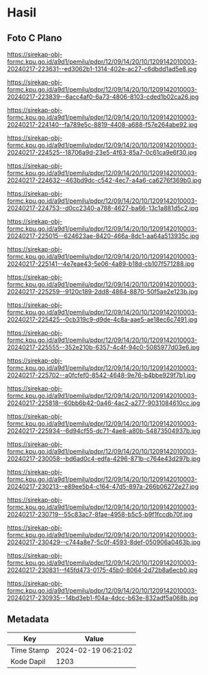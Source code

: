 # Hasil

## Foto C Plano

https://sirekap-obj-formc.kpu.go.id/a9d1/pemilu/pdpr/12/09/14/20/10/1209142010003-20240217-223631--ed3062b1-1314-402e-ac27-c6dbdd1ad5e8.jpg

https://sirekap-obj-formc.kpu.go.id/a9d1/pemilu/pdpr/12/09/14/20/10/1209142010003-20240217-223839--6acc4af0-6a73-4806-8103-cded1b02ca26.jpg

https://sirekap-obj-formc.kpu.go.id/a9d1/pemilu/pdpr/12/09/14/20/10/1209142010003-20240217-224140--fa789e5c-8819-4408-a688-f57e264abe92.jpg

https://sirekap-obj-formc.kpu.go.id/a9d1/pemilu/pdpr/12/09/14/20/10/1209142010003-20240217-224525--18706a9d-23e5-4f63-85a7-0c61ca9e6f30.jpg

https://sirekap-obj-formc.kpu.go.id/a9d1/pemilu/pdpr/12/09/14/20/10/1209142010003-20240217-224632--463bd9dc-c542-4ec7-a4a6-ca6276f369b0.jpg

https://sirekap-obj-formc.kpu.go.id/a9d1/pemilu/pdpr/12/09/14/20/10/1209142010003-20240217-224753--d0cc2340-a788-4627-ba66-13c1a881d5c2.jpg

https://sirekap-obj-formc.kpu.go.id/a9d1/pemilu/pdpr/12/09/14/20/10/1209142010003-20240217-225015--624623ae-8420-466a-8dc1-aa64a513935c.jpg

https://sirekap-obj-formc.kpu.go.id/a9d1/pemilu/pdpr/12/09/14/20/10/1209142010003-20240217-225141--4e7eae43-5e06-4a89-b18d-cb107f571288.jpg

https://sirekap-obj-formc.kpu.go.id/a9d1/pemilu/pdpr/12/09/14/20/10/1209142010003-20240217-225259--9120c189-2dd8-4864-8870-50f5ae2e123b.jpg

https://sirekap-obj-formc.kpu.go.id/a9d1/pemilu/pdpr/12/09/14/20/10/1209142010003-20240217-225425--0cb319c9-d9de-4c8a-aae5-ae18ec6c7491.jpg

https://sirekap-obj-formc.kpu.go.id/a9d1/pemilu/pdpr/12/09/14/20/10/1209142010003-20240217-225555--352e210b-6357-4c4f-94c0-5085977d03e6.jpg

https://sirekap-obj-formc.kpu.go.id/a9d1/pemilu/pdpr/12/09/14/20/10/1209142010003-20240217-225702--a0fcfef0-8542-4648-9e76-b4bbe929f7b1.jpg

https://sirekap-obj-formc.kpu.go.id/a9d1/pemilu/pdpr/12/09/14/20/10/1209142010003-20240217-225818--60bb6b42-0a46-4ac2-a277-9031084610cc.jpg

https://sirekap-obj-formc.kpu.go.id/a9d1/pemilu/pdpr/12/09/14/20/10/1209142010003-20240217-225934--6d94cf55-dc71-4ae8-a80b-54873504937b.jpg

https://sirekap-obj-formc.kpu.go.id/a9d1/pemilu/pdpr/12/09/14/20/10/1209142010003-20240217-230058--bd6ad0c4-edfa-4296-871b-c764e43d297b.jpg

https://sirekap-obj-formc.kpu.go.id/a9d1/pemilu/pdpr/12/09/14/20/10/1209142010003-20240217-230213--e89ee5b4-c164-47d5-897a-266b06272e27.jpg

https://sirekap-obj-formc.kpu.go.id/a9d1/pemilu/pdpr/12/09/14/20/10/1209142010003-20240217-230719--55c83ac7-8fae-4958-b5c5-b9f1fccdb70f.jpg

https://sirekap-obj-formc.kpu.go.id/a9d1/pemilu/pdpr/12/09/14/20/10/1209142010003-20240217-230429--c744a8e7-5c0f-4593-8def-050906a0463b.jpg

https://sirekap-obj-formc.kpu.go.id/a9d1/pemilu/pdpr/12/09/14/20/10/1209142010003-20240217-230831--f45fd473-0175-45b0-8064-2d72b8a6ecb0.jpg

https://sirekap-obj-formc.kpu.go.id/a9d1/pemilu/pdpr/12/09/14/20/10/1209142010003-20240217-230935--14bd3eb1-f04a-4dcc-b63e-832adf5a068b.jpg


## Metadata

| Key        | Value               |
| ---------- | ------------------- |
| Time Stamp | 2024-02-19 06:21:02 |
| Kode Dapil | 1203                |



